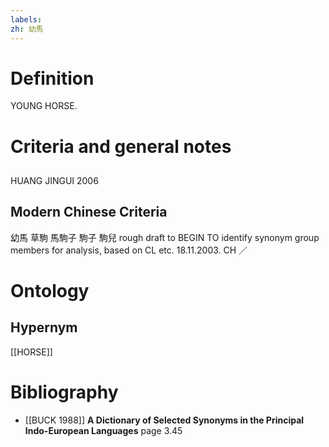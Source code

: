 ```yaml
---
labels: 
zh: 幼馬
---
```


# Definition
YOUNG HORSE.
# Criteria and general notes
## 
HUANG JINGUI 2006
## Modern Chinese Criteria
幼馬
草駒
馬駒子
駒子
駒兒
rough draft to BEGIN TO identify synonym group members for analysis, based on CL etc. 18.11.2003. CH ／
# Ontology

## Hypernym
[[HORSE]]
# Bibliography
- [[BUCK 1988]]
**A Dictionary of Selected Synonyms in the Principal Indo-European Languages** page 3.45

